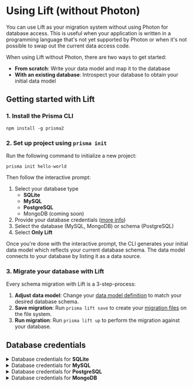 # Using Lift (without Photon)

You can use Lift as your migration system without using Photon for database access. This is useful when your application is written in a programming language that's not yet supported by Photon or when it's not possible to swap out the current data access code.

When using Lift without Photon, there are two ways to get started:

- **From scratch**: Write your data model and map it to the database
- **With an existing database**: Introspect your database to obtain your initial data model

## Getting started with Lift

### 1. Install the Prisma CLI

```
npm install -g prisma2
```

### 2. Set up project using `prisma init`

Run the following command to initialize a new project:

```
prisma init hello-world
```

Then follow the interactive prompt:

1. Select your database type
    - **SQLite**
    - **MySQL**
    - **PostgreSQL**
    - MongoDB (coming soon)
2. Provide your database credentials ([more info](#database-credentials))
3. Select the database (MySQL, MongoDB) or schema (PostgreSQL)
4. Select **Only Lift**

Once you're done with the interactive prompt, the CLI generates your initial data model which reflects your current database schema. The data model connects to your database by listing it as a data source.

### 3. Migrate your database with Lift

Every schema migration with Lift is a 3-step-process:

1. **Adjust data model**: Change your [data model definition](../data-modeling.md#data-model-definition) to match your desired database schema.
1. **Save migration**: Run `prisma lift save` to create your [migration files](./migration-files.md) on the file system.
1. **Run migration**: Run `prisma lift up` to perform the migration against your database.

## Database credentials

<Details><Summary>Database credentials for <strong>SQLite</strong></Summary>
<br />
When using SQLite, you need to provide the _file path_ to your existing SQLite database file.

</Details>

<Details><Summary>Database credentials for <strong>MySQL</strong></Summary>
<br />
When using MySQL, you need to provide the following information to connect your existing MySQL database server:

- **Host**: The IP address/domain of your database server, e.g. `localhost`.
- **Post**: The port on which your database server listens, e.g. `5432` (PostgreSQL) or `3306` (MySQL).
- **User**: The database user, e.g. `admin`.
- **Password**: The password for the database user.
- **SSL**: Whether or not your database server uses SSL.

Once provided, the CLI will prompt you to select one of the existing **databases** on your MySQL server for introspection.

</Details>

<Details><Summary>Database credentials for <strong>PostgreSQL</strong></Summary>
<br />
When using PostgreSQL, you need to provide the following information to connect your existing MySQL database server:

- **Host**: The IP address/domain of your database server, e.g. `localhost`.
- **Post**: The port on which your database server listens, e.g. `5432` (PostgreSQL) or `3306` (MySQL).
- **Database**: The name of the database which contains the schema to introspect. 
- **User**: The database user, e.g. `admin`.
- **Password**: The password for the database user.
- **SSL**: Whether or not your database server uses SSL.

Once provided, the CLI will prompt you to select one of the existing **schemas** on your MySQL server for introspection.

</Details>

<Details><Summary>Database credentials for <strong>MongoDB</strong></Summary>
<br />
When using MongoDB, you need to provide your [MongoDB connection string](https://docs.mongodb.com/manual/reference/connection-string), e.g. `http://user1:myPassword@localhost:27017/admin`. Note that this must include the database credentials as well as the [`authSource`](https://docs.mongodb.com/manual/reference/connection-string/#authentication-options) database that's storing the credentials of your MongoDB `admin` user (by default it is often called `admin`).

</Details>



